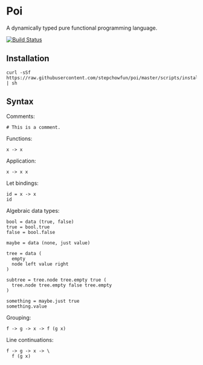 # Poi

A dynamically typed pure functional programming language.

[![Build Status](https://travis-ci.org/stepchowfun/poi.svg?branch=master)](https://travis-ci.org/stepchowfun/poi)

## Installation

    curl -sSf https://raw.githubusercontent.com/stepchowfun/poi/master/scripts/install.sh | sh

## Syntax

Comments:

    # This is a comment.

Functions:

    x -> x

Application:

    x -> x x

Let bindings:

    id = x -> x
    id

Algebraic data types:

    bool = data (true, false)
    true = bool.true
    false = bool.false

    maybe = data (none, just value)

    tree = data (
      empty
      node left value right
    )

    subtree = tree.node tree.empty true (
      tree.node tree.empty false tree.empty
    )

    something = maybe.just true
    something.value

Grouping:

    f -> g -> x -> f (g x)

Line continuations:

    f -> g -> x -> \
      f (g x)
